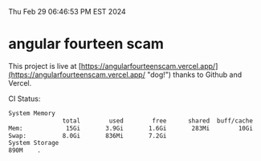 Thu Feb 29 06:46:53 PM EST 2024

# angular fourteen scam


This project is live at [https://angularfourteenscam.vercel.app/](https://angularfourteenscam.vercel.app/ "dog!") thanks to Github and Vercel.

CI Status: 

```bash
System Memory
               total        used        free      shared  buff/cache   available
Mem:            15Gi       3.9Gi       1.6Gi       283Mi        10Gi        11Gi
Swap:          8.0Gi       836Mi       7.2Gi
System Storage
890M	.
```
